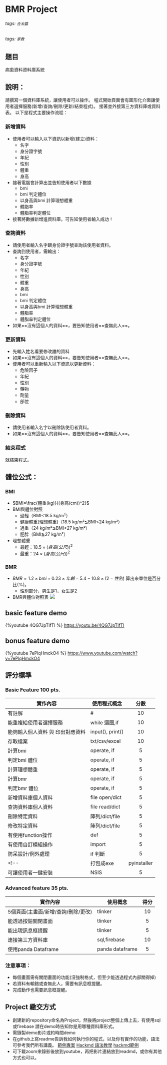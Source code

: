 # BMR Project
###### tags: `合太醬`
###### tags: `家教`

## 題目
病患資料資料庫系統

## 說明：
請撰寫一個資料庫系統，讓使用者可以操作。
程式開始頁面會有圖形化介面讓使用者選擇服務(新增/查詢/刪除/更新/結束程式)。
接著並外接第三方資料庫或資料表。
以下是程式主要操作流程：
### 新增資料
* 使用者可以輸入以下資訊以新增(建立)資料：
    * 名字
    * 身分證字號
    * 年紀
    * 性別
    * 體重
    * 身高
* 接著電腦會計算出並告知使用者以下數據
    * bmi
    * bmi 判定體位
    * 以身高與bmi 計算理想體重
    * 體脂率
    * 體脂率判定體位
* 接著將數據新增進資料庫，可告知使用者輸入成功！

### 查詢資料
* 請使用者輸入名字跟身份證字號查詢該使用者資料。
* 查詢到使用者，需輸出：
    * 名字
    * 身分證字號
    * 年紀
    * 性別
    * 體重
    * 身高
    * bmi
    * bmi 判定體位
    * 以身高與bmi 計算理想體重
    * 體脂率
    * 體脂率判定體位
* 如果==沒有這個人的資料==，要告知使用者==查無此人==。

### 更新資料
* 先輸入姓名看要修改誰的資料
* 如果==沒有這個人的資料==，要告知使用者==查無此人==。
* 使用者可以重新輸入以下資訊以更新資料：
    * 危險因子
    * 年紀
    * 性別
    * 藥物
    * 劑量
    * 部位

### 刪除資料
* 請使用者輸入名字以刪除該使用者資料。
* 如果==沒有這個人的資料==，要告知使用者==查無此人==。

### 結束程式
就結束程式。

## 體位公式：

### BMI

* $BMI=\frac{體重(kg)}{(身高(cm))^2}$
* BMI與體位對照
    * 過輕（BMI<18.5 kg/m²）
    * 健康體重(理想體重)（18.5 kg/m²≦BMI<24 kg/m²）
    * 過重（24 kg/m²≦BMI<27 kg/m²）
    * 肥胖（BMI≧27 kg/m²）
* 理想體重
    * 最輕：$18.5\times (身高(公尺))^2$ 
    * 最重：$24\times(身高(公尺))^2$


### BMR

* $BMR=1.2\times bmi+ 0.23 \times 年齡 - 5.4 - 10.8\times(2-性別)$ 算出來單位是百分比(%)。
    * 性別部分，男生是1，女生是2
* BMR與體位對照表
![](https://i.imgur.com/Nk8EHEy.png)

## basic feature demo 

{%youtube 4QG7JpTifTI %}
https://youtu.be/4QG7JpTifTI

## bonus feature demo 

{%youtube 7ePlqHmckO4 %}
https://www.youtube.com/watch?v=7ePlqHmckO4

## 評分標準

### Basic Feature 100 pts. 



| 實作內容               | 使用程式概念 | 分數 |
| ---------------------- | ------------ | :----: |
| 有註解                 | #            | 10   |
| 能重複給使用者選擇服務 | while 迴圈,if  | 10   |
| 能夠輸入個人資料 與 印出對應資料     | input(), print()      | 10   |
| 存取檔案       |  txt/csv/excel   |  10 |
| 計算bmi      | operate, if | 5   |
| 判定bmi 體位      | operate, if | 5   |
| 計算理想體重      | operate, if | 5   |
| 計算bmr      | operate, if | 5   |
| 判定bmr 體位      | operate, if | 5   |
| 新增資料庫個人資料      |   file open/dict     |  5   |
| 查詢資料庫個人資料   |   file read/dict |   5  |
| 刪除特定資料     | 陣列/dict/file     | 5 |
| 修改特定資料     | 陣列/dict/file     | 5 |
| 有使用function操作 |def  | 5|
| 有使用自訂模組操作 |import  | 5|
| 防呆設計/例外處理         |  if 判斷 |   5   |
<!-- | 打包成exe     | pyinstaller    |  5   |
| 可讓使用者一鍵安裝     | NSIS    |  5   |  -->

 ### Advanced feature 35 pts.

| 實作內容 | 使用概念 | 得分 |
| -------- | -------- | :----: |
| 5個頁面(主畫面/新增/查詢/刪除/更改)     |  tlinker     | 10  |
| 能透過按鈕關閉畫面     |  tlinker     | 5   |
| 能出現訊息框提醒     |  tlinker     | 5   |
| 連接第三方資料庫    | sql,firebase   | 10|
| 使用panda Dataframe   | panda dataframe    | 5|  


### 注意事項：
* 每個畫面需有關閉畫面的功能(沒強制格式，但至少能透過程式內部關得掉)
* 若資料有輸錯或查無此人，需要有訊息框提醒。
* 完成動作也需要訊息框提醒。




## Project 繳交方式

* 創建新的repository命名為Project，然後將project整個上傳上去，有使用sql或firebase 請在demo時告知你是用哪種資料庫形式。
* 需錄製demo影片或約時間demo
* 在github上寫readme告訴我如何執行你的程式，以及你有實作的功能，語法可參考我們所有講義。
[範例專案](https://github.com/huskyncu/exercise6)
[Hackmd 語法教學](https://hackmd.io/s/quick-start-tw)
[hackmd範例](https://hackmd.io/E6gAVm9gQjK9PCsrh2T2lw?both)
* 可下載zoom來錄影後放到youtube，再把影片連結放到readmd，或你有其他方式也可以。

<!-- ## Project 參考架構(基本架構)

```python
while True:
    choice=input("(1)新增 (2) 查詢 (3)結束")
    if choice == '1':
        # 輸入使用者資料
        # 計算bmi 跟bmr 判定體位
        # 新增進資料庫
            # 如果是用dict，則名字的key可以搭配陣列的value。
            # 如果是用檔案，建議資料間要有區隔，以免讀取時出錯。
    elif choice == '2':
        # 輸入身分證字號跟名字後從資料庫裡查東西
    elif choice == '3':
        # 結束程式
        break -->





